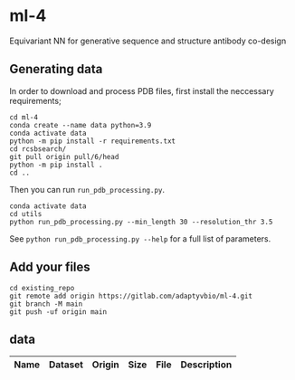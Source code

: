 # ml-4
Equivariant NN for generative sequence and structure antibody co-design

## Generating data
In order to download and process PDB files, first install the neccessary requirements;
```
cd ml-4
conda create --name data python=3.9
conda activate data
python -m pip install -r requirements.txt
cd rcsbsearch/
git pull origin pull/6/head
python -m pip install . 
cd ..
```

Then you can run `run_pdb_processing.py`.
```
conda activate data
cd utils
python run_pdb_processing.py --min_length 30 --resolution_thr 3.5
```

See `python run_pdb_processing.py --help` for a full list of parameters.


## Add your files

```
cd existing_repo
git remote add origin https://gitlab.com/adaptyvbio/ml-4.git
git branch -M main
git push -uf origin main
```

## data

|Name|Dataset|Origin|Size|File|Description|
|----|-----|-----|----|-----|------|


